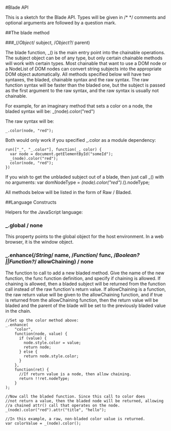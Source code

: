 #Blade API

This is a sketch for the Blade API. Types will be given in /* */ comments and optional arguments are followed by a question mark.

##The blade method

###_(/*Object*/ subject, /*Object?*/ parent)

The blade function, _() is the main entry point into the chainable operations. The subject object can be of any type, but only
certain chainable methods will work with certain types. Most chainable that want to use a DOM node or a NodeList of DOM nodes
can convert string subjects into the appropriate DOM object automatically. All methods specified below will have two syntaxes,
the bladed, chainable syntax and the raw syntax. The raw function syntax will be faster than the bladed one, but the subject is passed
as the first argument to the raw syntax, and the raw syntax is usually not chainable.

For example, for an imaginary method that sets a color on a node, the bladed syntax will be:
    _(node).color("red")

The raw syntax will be:

    _.color(node, "red");

Both would only work if you specified _.color as a module dependency:

    run(["_", "_.color"], function(_, color) {
      var node = document.getElementById("someId");
      _(node).color("red");
      color(node, "red");
    })

If you wish to get the unbladed subject out of a blade, then just call _() with no arguments:
    var domNodeType = _(node).color("red")._().nodeType;

All methods below will be listed in the form of Raw / Bladed.

##Language Constructs

Helpers for the JavaScript language:

### _.global / none
This property points to the global object for the host environment. In a web browser, it is the window object.

### _.enhance(/*String*/ name, /*Function*/ func, /*Boolean?||Function?*/ allowChaining) / none
The function to call to add a new bladed method. Give the name of the new function, the func function definition, and
specify if chaining is allowed. If chaining is allowed, then a bladed subject will be returned from the function call
instead of the raw function's return value. If allowChaining is a function, the raw return value will be given to the
allowChaining function, and if true is returned from the allowChaining function, then the return value will be bladed
and the parent of the blade will be set to the previously bladed value in the chain.

    //Set up the color method above:
    _.enhance(
        "color",
        function(node, value) {
          if (value) {
            node.style.color = value;
            return node;
          } else {
            return node.style.color;
          }
        },
        function(ret) {
          //If return value is a node, then allow chaining.
          return !!ret.nodeType;
        }
    );

    //Now call the bladed function. Since this call to color does
    //not return a value, then the bladed node will be returned, allowing
    //a chained attr() call that operates on the node.
    _(node).color("red").attr("title", "hello");
    
    //In this example, a raw, non-bladed color value is returned.
    var colorValue = _(node).color();

